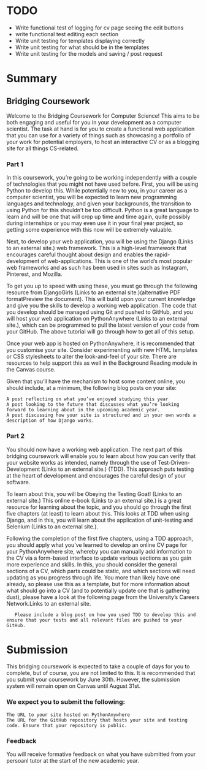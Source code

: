 # TODO

+ Write functional test of logging for cv page seeing the edit buttons
+ write functional test editing each section
+ Write unit testing for templates displaying correctly
+ Write unit testing for what should be in the templates
+ Write unit testing for the models and saving / post request






# Summary

## Bridging Coursework
Welcome to the Bridging Coursework for Computer Science! This aims to be both engaging and useful for you in your development as a computer scientist. The task at hand is for you to create a functional web application that you can use for a variety of things such as showcasing a portfolio of your work for potential employers, to host an interactive CV or as a blogging site for all things CS-related.

 

### Part 1 

 

In this coursework, you’re going to be working independently with a couple of technologies that you might not have used before. First, you will be using Python to develop this. While potentially new to you, in your career as a computer scientist, you will be expected to learn new programming languages and technology, and given your backgrounds, the transition to using Python for this shouldn’t be too difficult. Python is a great language to learn and will be one that will crop up time and time again, quite possibly during internships or you may even use it in your final year project, so getting some experience with this now will be extremely valuable.

 

Next, to develop your web application, you will be using the Django (Links to an external site.) web framework. This is a high-level framework that encourages careful thought about design and enables the rapid-development of web-applications. This is one of the world’s most popular web frameworks and as such has been used in sites such as Instagram, Pinterest, and Mozilla.

 

To get you up to speed with using these, you must go through the following resource from DjangoGirls  (Links to an external site.)(alternative PDF formatPreview the document). This will build upon your current knowledge and give you the skills to develop a working web application. The code that you develop should be managed using Git and pushed to GitHub, and you will host your web application on PythonAnywhere (Links to an external site.), which can be programmed to pull the latest version of your code from your GitHub. The above tutorial will go through how to get all of this setup.

 

Once your web app is hosted on PythonAnywhere, it is recommended that you customise your site. Consider experimenting with new HTML templates or CSS stylesheets to alter the look-and-feel of your site. There are resources to help support this as well in the Background Reading module in the Canvas course.

 

Given that you’ll have the mechanism to host some content online, you should include, at a minimum, the following blog posts on your site:

    A post reflecting on what you’ve enjoyed studying this year
    A post looking to the future that discusses what you’re looking forward to learning about in the upcoming academic year.
    A post discussing how your site is structured and in your own words a description of how Django works.

 

### Part 2 

You should now have a working web application. The next part of this bridging coursework will enable you to learn about how you can verify that your website works as intended, namely through the use of Test-Driven-Development (Links to an external site.) (TDD). This approach puts testing at the heart of development and encourages the careful design of your software.

 

To learn about this, you will be Obeying the Testing Goat! (Links to an external site.) This online e-book (Links to an external site.) is a great resource for learning about the topic, and you should go through the first five chapters (at least) to learn about this. This looks at TDD when using Django, and in this, you will learn about the application of unit-testing and Selenium (Links to an external site.).

 

Following the completion of the first five chapters, using a TDD approach, you should apply what you’ve learned to develop an online CV page for your PythonAnywhere site, whereby you can manually add information to the CV via a form-based interface to update various sections as you gain more experience and skills. In this, you should consider the general sections of a CV, which parts could be static, and which sections will need updating as you progress through life. You more than likely have one already, so please use this as a template, but for more information about what should go into a CV (and to potentially update one that is gathering dust), please have a look at the following page from the University’s Careers Network.Links to an external site.

       Please include a blog post on how you used TDD to develop this and ensure that your tests and all relevant files are pushed to your GitHub.

# Submission

 

This bridging coursework is expected to take a couple of days for you to complete, but of course, you are not limited to this. It is recommended that you submit your coursework by June 30th. However, the submission system will remain open on Canvas until August 31st.

 

### We expect you to submit the following:

 

    The URL to your site hosted on PythonAnywhere
    The URL for the GitHub repository that hosts your site and testing code. Ensure that your repository is public.

 

### Feedback

 

You will receive formative feedback on what you have submitted from your persoanl tutor at the start of the new academic year. 

